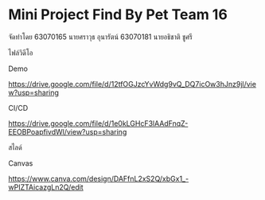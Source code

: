 # Mini Project Find By Pet Team 16

จัดทำโดย
63070165 นายศราวุธ อุนารัตน์
63070181 นายอธิชาติ ชูศรี

ไฟล์วิดีโอ

Demo

https://drive.google.com/file/d/12tfOGJzcYvWdg9vQ_DQ7icOw3hJnz9jl/view?usp=sharing


CI/CD

https://drive.google.com/file/d/1e0kLGHcF3lAAdFnqZ-EEOBPoapfivdWl/view?usp=sharing


สไลด์

Canvas

https://www.canva.com/design/DAFfnL2xS2Q/xbGx1_-wPIZTAicazgLn2Q/edit
